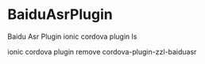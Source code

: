 # BaiduAsrPlugin
Baidu Asr Plugin
ionic cordova plugin ls

ionic cordova plugin remove cordova-plugin-zzl-baiduasr
